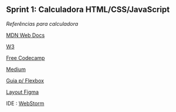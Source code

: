 ## Sprint 1: Calculadora HTML/CSS/JavaScript

*_Referências para calculadora_*

[MDN Web Docs](https://developer.mozilla.org/en-US/)

[W3](https://www.w3schools.com/js/default.asp)

[Free Codecamp](https://www.freecodecamp.org/news/how-to-build-an-html-calculator-app-from-scratch-using-javascript-4454b8714b98/)

[Medium](https://medium.com/@sharathchandark/how-to-create-a-calculator-using-html-css-javascript-simple-calculator-in-javascript-f88c264de03a)

[Guia p/ Flexbox](https://css-tricks.com/snippets/css/a-guide-to-flexbox/)

[Layout Figma](https://www.figma.com/design/2pFEvUQU20zoYhtDTPqWDz/Responsive-Calculator-App-(Community)?node-id=0-1&node-type=CANVAS&t=fWQCh2iQ7wG8PQ03-0)

IDE : [WebStorm](https://www.jetbrains.com/webstorm/)